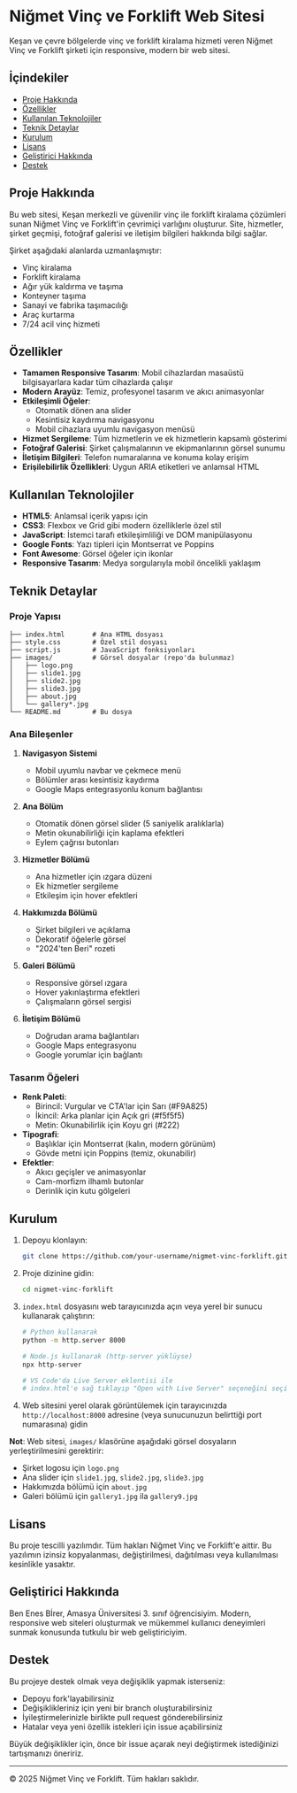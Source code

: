 # Niğmet Vinç ve Forklift Web Sitesi

Keşan ve çevre bölgelerde vinç ve forklift kiralama hizmeti veren Niğmet Vinç ve Forklift şirketi için responsive, modern bir web sitesi.

## İçindekiler
- [Proje Hakkında](#proje-hakkında)
- [Özellikler](#özellikler)
- [Kullanılan Teknolojiler](#kullanılan-teknolojiler)
- [Teknik Detaylar](#teknik-detaylar)
- [Kurulum](#kurulum)
- [Lisans](#lisans)
- [Geliştirici Hakkında](#geliştirici-hakkında)
- [Destek](#destek)

## Proje Hakkında

Bu web sitesi, Keşan merkezli ve güvenilir vinç ile forklift kiralama çözümleri sunan Niğmet Vinç ve Forklift'in çevrimiçi varlığını oluşturur. Site, hizmetler, şirket geçmişi, fotoğraf galerisi ve iletişim bilgileri hakkında bilgi sağlar.

Şirket aşağıdaki alanlarda uzmanlaşmıştır:
- Vinç kiralama
- Forklift kiralama
- Ağır yük kaldırma ve taşıma
- Konteyner taşıma
- Sanayi ve fabrika taşımacılığı
- Araç kurtarma
- 7/24 acil vinç hizmeti

## Özellikler

- **Tamamen Responsive Tasarım**: Mobil cihazlardan masaüstü bilgisayarlara kadar tüm cihazlarda çalışır
- **Modern Arayüz**: Temiz, profesyonel tasarım ve akıcı animasyonlar
- **Etkileşimli Öğeler**: 
  - Otomatik dönen ana slider
  - Kesintisiz kaydırma navigasyonu
  - Mobil cihazlara uyumlu navigasyon menüsü
- **Hizmet Sergileme**: Tüm hizmetlerin ve ek hizmetlerin kapsamlı gösterimi
- **Fotoğraf Galerisi**: Şirket çalışmalarının ve ekipmanlarının görsel sunumu
- **İletişim Bilgileri**: Telefon numaralarına ve konuma kolay erişim
- **Erişilebilirlik Özellikleri**: Uygun ARIA etiketleri ve anlamsal HTML

## Kullanılan Teknolojiler

- **HTML5**: Anlamsal içerik yapısı için
- **CSS3**: Flexbox ve Grid gibi modern özelliklerle özel stil
- **JavaScript**: İstemci tarafı etkileşimliliği ve DOM manipülasyonu
- **Google Fonts**: Yazı tipleri için Montserrat ve Poppins
- **Font Awesome**: Görsel öğeler için ikonlar
- **Responsive Tasarım**: Medya sorgularıyla mobil öncelikli yaklaşım

## Teknik Detaylar

### Proje Yapısı
```
├── index.html       # Ana HTML dosyası
├── style.css        # Özel stil dosyası
├── script.js        # JavaScript fonksiyonları
├── images/          # Görsel dosyalar (repo'da bulunmaz)
│   ├── logo.png
│   ├── slide1.jpg
│   ├── slide2.jpg
│   ├── slide3.jpg
│   ├── about.jpg
│   └── gallery*.jpg
└── README.md        # Bu dosya
```

### Ana Bileşenler

1. **Navigasyon Sistemi**
   - Mobil uyumlu navbar ve çekmece menü
   - Bölümler arası kesintisiz kaydırma
   - Google Maps entegrasyonlu konum bağlantısı

2. **Ana Bölüm**
   - Otomatik dönen görsel slider (5 saniyelik aralıklarla)
   - Metin okunabilirliği için kaplama efektleri
   - Eylem çağrısı butonları

3. **Hizmetler Bölümü**
   - Ana hizmetler için ızgara düzeni
   - Ek hizmetler sergileme
   - Etkileşim için hover efektleri

4. **Hakkımızda Bölümü**
   - Şirket bilgileri ve açıklama
   - Dekoratif öğelerle görsel
   - "2024'ten Beri" rozeti

5. **Galeri Bölümü**
   - Responsive görsel ızgara
   - Hover yakınlaştırma efektleri
   - Çalışmaların görsel sergisi

6. **İletişim Bölümü**
   - Doğrudan arama bağlantıları
   - Google Maps entegrasyonu
   - Google yorumlar için bağlantı

### Tasarım Öğeleri

- **Renk Paleti**: 
  - Birincil: Vurgular ve CTA'lar için Sarı (#F9A825)
  - İkincil: Arka planlar için Açık gri (#f5f5f5)
  - Metin: Okunabilirlik için Koyu gri (#222)
- **Tipografi**: 
  - Başlıklar için Montserrat (kalın, modern görünüm)
  - Gövde metni için Poppins (temiz, okunabilir)
- **Efektler**: 
  - Akıcı geçişler ve animasyonlar
  - Cam-morfizm ilhamlı butonlar
  - Derinlik için kutu gölgeleri

## Kurulum

1. Depoyu klonlayın:
   ```bash
   git clone https://github.com/your-username/nigmet-vinc-forklift.git
   ```

2. Proje dizinine gidin:
   ```bash
   cd nigmet-vinc-forklift
   ```

3. `index.html` dosyasını web tarayıcınızda açın veya yerel bir sunucu kullanarak çalıştırın:
   ```bash
   # Python kullanarak
   python -m http.server 8000
   
   # Node.js kullanarak (http-server yüklüyse)
   npx http-server
   
   # VS Code'da Live Server eklentisi ile
   # index.html'e sağ tıklayıp "Open with Live Server" seçeneğini seçin
   ```

4. Web sitesini yerel olarak görüntülemek için tarayıcınızda `http://localhost:8000` adresine (veya sunucunuzun belirttiği port numarasına) gidin

**Not**: Web sitesi, `images/` klasörüne aşağıdaki görsel dosyaların yerleştirilmesini gerektirir:
- Şirket logosu için `logo.png`
- Ana slider için `slide1.jpg`, `slide2.jpg`, `slide3.jpg`
- Hakkımızda bölümü için `about.jpg`
- Galeri bölümü için `gallery1.jpg` ila `gallery9.jpg`

## Lisans

Bu proje tescilli yazılımdır. Tüm hakları Niğmet Vinç ve Forklift'e aittir.
Bu yazılımın izinsiz kopyalanması, değiştirilmesi, dağıtılması veya kullanılması kesinlikle yasaktır.

## Geliştirici Hakkında

Ben Enes Bİrer, Amasya Üniversitesi 3. sınıf öğrencisiyim. Modern, responsive web siteleri oluşturmak ve mükemmel kullanıcı deneyimleri sunmak konusunda tutkulu bir web geliştiriciyim.

## Destek

Bu projeye destek olmak veya değişiklik yapmak isterseniz:
- Depoyu fork'layabilirsiniz
- Değişiklikleriniz için yeni bir branch oluşturabilirsiniz
- İyileştirmelerinizle birlikte pull request gönderebilirsiniz
- Hatalar veya yeni özellik istekleri için issue açabilirsiniz

Büyük değişiklikler için, önce bir issue açarak neyi değiştirmek istediğinizi tartışmanızı öneririz.

---

© 2025 Niğmet Vinç ve Forklift. Tüm hakları saklıdır.
